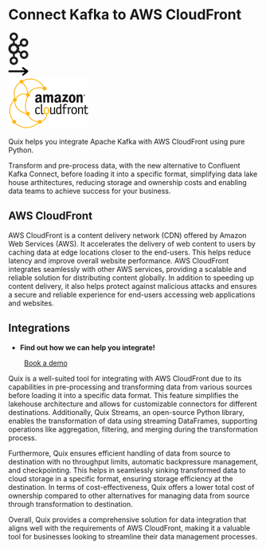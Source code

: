 # Connect Kafka to AWS CloudFront

<div class="connect-images cards blog-grid-card" markdown>
<div>
<img src="../images/kafka_logo.png" width="40px" />
</div>
<div>
<img src="../images/arrow.svg" width="40px" />
</div>
<div>
<img src="./images/aws-cloudfront_1.jpg" />
</div>
</div>

Quix helps you integrate Apache Kafka with AWS CloudFront using pure Python.

Transform and pre-process data, with the new alternative to Confluent Kafka Connect, before loading it into a specific format, simplifying data lake house arthitectures, reducing storage and ownership costs and enabling data teams to achieve success for your business.

## AWS CloudFront

AWS CloudFront is a content delivery network (CDN) offered by Amazon Web Services (AWS). It accelerates the delivery of web content to users by caching data at edge locations closer to the end-users. This helps reduce latency and improve overall website performance. AWS CloudFront integrates seamlessly with other AWS services, providing a scalable and reliable solution for distributing content globally. In addition to speeding up content delivery, it also helps protect against malicious attacks and ensures a secure and reliable experience for end-users accessing web applications and websites.

## Integrations

<div class="grid cards" markdown>

- __Find out how we can help you integrate!__

    <a class="md-button md-button--primary" href="https://share.hsforms.com/1iW0TmZzKQMChk0lxd_tGiw4yjw2?__hstc=175542013.2303933fbd746c0ac86d9ccbe9bc9100.1728383268831.1729603416735.1729620918855.31&__hssc=175542013.1.1729620918855&__hsfp=2132701734" target="_blank" style="margin:.5rem;">Book a demo</a>

</div>


Quix is a well-suited tool for integrating with AWS CloudFront due to its capabilities in pre-processing and transforming data from various sources before loading it into a specific data format. This feature simplifies the lakehouse architecture and allows for customizable connectors for different destinations. Additionally, Quix Streams, an open-source Python library, enables the transformation of data using streaming DataFrames, supporting operations like aggregation, filtering, and merging during the transformation process.

Furthermore, Quix ensures efficient handling of data from source to destination with no throughput limits, automatic backpressure management, and checkpointing. This helps in seamlessly sinking transformed data to cloud storage in a specific format, ensuring storage efficiency at the destination. In terms of cost-effectiveness, Quix offers a lower total cost of ownership compared to other alternatives for managing data from source through transformation to destination.

Overall, Quix provides a comprehensive solution for data integration that aligns well with the requirements of AWS CloudFront, making it a valuable tool for businesses looking to streamline their data management processes.

